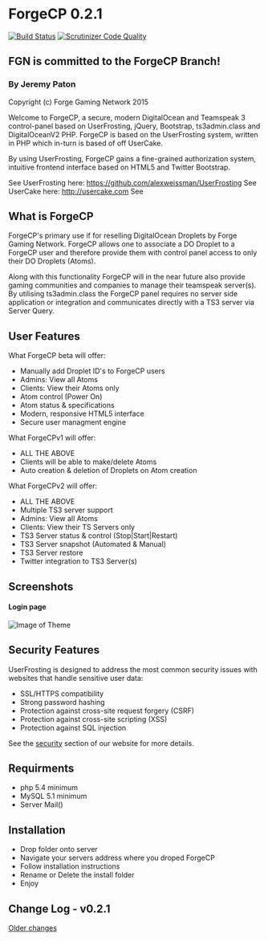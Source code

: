 
# ForgeCP 0.2.1
[![Build Status](https://scrutinizer-ci.com/g/Forge-Media/ForgeCP/badges/build.png?b=forgecp)](https://scrutinizer-ci.com/g/Forge-Media/ForgeCP/build-status/forgecp)
[![Scrutinizer Code Quality](https://scrutinizer-ci.com/g/Forge-Media/ForgeCP/badges/quality-score.png?b=forgecp)](https://scrutinizer-ci.com/g/Forge-Media/ForgeCP/?branch=forgecp)
## FGN is committed to the ForgeCP Branch!

### By Jeremy Paton

Copyright (c) Forge Gaming Network 2015

Welcome to ForgeCP, a secure, modern DigitalOcean and Teamspeak 3 control-panel based on UserFrosting, jQuery, Bootstrap, ts3admin.class and DigitalOceanV2 PHP. ForgeCP is based on the UserFrosting system, written in PHP which in-turn is based of off UserCake. 

By using UserFrosting, ForgeCP gains a fine-grained authorization system, intuitive frontend interface based on HTML5 and Twitter Bootstrap. 

See UserFrosting here: https://github.com/alexweissman/UserFrosting
See UserCake here: http://usercake.com
See 

What is ForgeCP
-----------------
ForgeCP's primary use if for reselling DigitalOcean Droplets by Forge Gaming Network. ForgeCP allows one to associate a DO Droplet to a ForgeCP user and therefore provide them with control panel access to only their DO Droplets (Atoms).

Along with this functionality ForgeCP will in the near future also provide gaming communities and companies to manage their teamspeak server(s). By utilising  ts3admin.class the ForgeCP panel requires no server side application or integration and communicates directly with a TS3 server via Server Query.

User Features
-------------
What ForgeCP beta will offer:
- Manually add Droplet ID's to ForgeCP users
- Admins: View all Atoms
- Clients: View their Atoms only
- Atom control (Power On)
- Atom status & specifications
- Modern, responsive HTML5 interface
- Secure user managment engine

What ForgeCPv1 will offer:
- ALL THE ABOVE
- Clients will be able to make/delete Atoms
- Auto creation & deletion of Droplets on Atom creation

What ForgeCPv2 will offer:
- ALL THE ABOVE
- Multiple TS3 server support
- Admins: View all Atoms
- Clients: View their TS Servers only
- TS3 Server status & control (Stop|Start|Restart)
- TS3 Server snapshot (Automated & Manual)
- TS3 Server restore
- Twitter integration to TS3 Server(s)

Screenshots
-----------------
#### Login page
![Image of Theme](http://i.imgur.com/Cb8xq4x.png)

Security Features
-----------------
UserFrosting is designed to address the most common security issues with websites that handle sensitive user data:

- SSL/HTTPS compatibility
- Strong password hashing
- Protection against cross-site request forgery (CSRF)
- Protection against cross-site scripting (XSS)
- Protection against SQL injection

See the [security](http://www.userfrosting.com/security.html) section of our website for more details.

Requirments
--------------
- php 5.4 minimum
- MySQL 5.1 minimum
- Server Mail()

Installation
--------------
- Drop folder onto server
- Navigate your servers address where you droped ForgeCP
- Follow installation instructions
- Rename or Delete the install folder
- Enjoy

Change Log - v0.2.1
-------------------

[Older changes](CHANGELOG.md)
